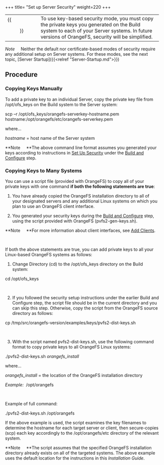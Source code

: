 +++
title= "Set up Server Security"
weight=220
+++

|  |  |
|---|---|
| {{<figure src="../images/icon_security.png" alt="Security Icon" width="50">}} | To use key-based security mode, you must copy the private keys you generated on the Build system to each of your Server systems. In future versions of OrangeFS, security will be simplified. |


*Note*     Neither the default nor certificate-based modes of security
require any additional setup on Server systems. For these modes, see the
next topic, [Server Startup]({{<relref "Server-Startup.md">}})

Procedure
---------

### Copying Keys Manually

To add a private key to an individual Server, copy the private key file
from /opt/ofs\_keys on the Build system to the Server system:

scp –r /opt/ofs\_keys/orangefs-serverkey-hostname.pem
hostname:/opt/orangefs/etc/orangefs-serverkey.pem

where...

*hostname* = host name of the Server system

**Note     **The above command line format assumes you generated your
keys according to instructions in [Set Up
Security](Setup_Security_(Build).htm) under the [Build and
Configure](Build_and_Configure.htm) step.

### Copying Keys to Many Systems

You can use a script file (provided with OrangeFS) to copy all of your
private keys with one command **if both the following statements are
true**:

1.  You have already copied the OrangeFS installation directory to all
    of your designated servers and any additional Linux systems on which
    you plan to use an OrangeFS client interface.

2.  You generated your security keys during the [Build and
    Configure](Build_and_Configure.htm) step, using the script provided
    with OrangeFS (pvfs2-gen-keys.sh).

**Note     **For more information about client interfaces, see [Add
Clients](Installing_Other_Clients.htm).

 

If both the above statements are true, you can add private keys to all
your Linux-based OrangeFS systems as follows:

1.  Change Directory (cd) to the /opt/ofs\_keys directory on the Build
    system:

cd /opt/ofs\_keys

 

2.  If you followed the security setup instructions under the earlier
    Build and Configure step, the script file should be in the current
    directory and you can skip this step. Otherwise, copy the script
    from the OrangeFS source directory as follows:

cp /tmp/src/orangefs-version/examples/keys/pvfs2-dist-keys.sh

 

3.  With the script named pvfs2-dist-keys.sh, use the following command
    format to copy private keys to all OrangeFS Linux systems:

./pvfs2-dist-keys.sh *orangefs\_install*

where...

*orangefs\_install* = the location of the OrangeFS installation
directory

*Example:*  /opt/orangefs

 

Example of full command:

./pvfs2-dist-keys.sh /opt/orangefs

If the above example is used, the script examines the key filenames to
determine the hostname for each target server or client, then
secure-copies (scp) each key accordingly to the /opt/orangefs/etc
directory of the relevant system.  

**Note     **The script assumes that the specified OrangeFS installation
directory already exists on all of the targeted systems. The above
example uses the default location for the instructions in this
*Installation Guide*.

 

 

 

 

 
